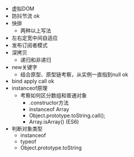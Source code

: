 + 虚拟DOM
+ 防抖节流 ok
+ 快排
  + 两种以上写法
+ 左右定宽中间自适应
+ 发布订阅者模式
+ 深拷贝
  + 递归和非递归
+ new关键字
  + 结合原型、原型链考察，从实例一直指到null ok
+ bind apply call ok
+ instanceof原理
  + 考察如何区分数组和普通对象
    + .constructor方法
    + instanceof Array
    + Object.prototype.toString.call();
    + Array.isArray() (ES6)
+ 判断对象类型
  + instanceof
  + typeof
  + Object.prototype.toString
  

